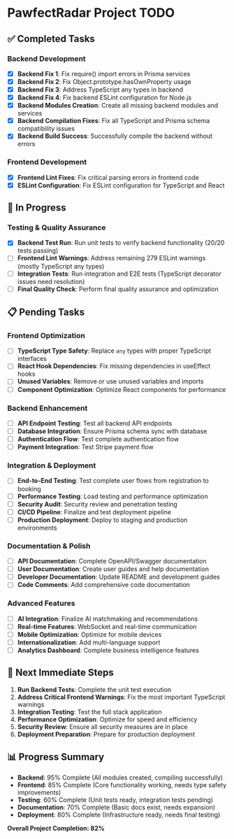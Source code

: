 # PawfectRadar Project TODO

## ✅ Completed Tasks

### Backend Development
- [x] **Backend Fix 1**: Fix require() import errors in Prisma services
- [x] **Backend Fix 2**: Fix Object.prototype.hasOwnProperty usage
- [x] **Backend Fix 3**: Address TypeScript any types in backend
- [x] **Backend Fix 4**: Fix backend ESLint configuration for Node.js
- [x] **Backend Modules Creation**: Create all missing backend modules and services
- [x] **Backend Compilation Fixes**: Fix all TypeScript and Prisma schema compatibility issues
- [x] **Backend Build Success**: Successfully compile the backend without errors

### Frontend Development
- [x] **Frontend Lint Fixes**: Fix critical parsing errors in frontend code
- [x] **ESLint Configuration**: Fix ESLint configuration for TypeScript and React

## 🔄 In Progress

### Testing & Quality Assurance
- [x] **Backend Test Run**: Run unit tests to verify backend functionality (20/20 tests passing)
- [ ] **Frontend Lint Warnings**: Address remaining 279 ESLint warnings (mostly TypeScript any types)
- [ ] **Integration Tests**: Run integration and E2E tests (TypeScript decorator issues need resolution)
- [ ] **Final Quality Check**: Perform final quality assurance and optimization

## 📋 Pending Tasks

### Frontend Optimization
- [ ] **TypeScript Type Safety**: Replace `any` types with proper TypeScript interfaces
- [ ] **React Hook Dependencies**: Fix missing dependencies in useEffect hooks
- [ ] **Unused Variables**: Remove or use unused variables and imports
- [ ] **Component Optimization**: Optimize React components for performance

### Backend Enhancement
- [ ] **API Endpoint Testing**: Test all backend API endpoints
- [ ] **Database Integration**: Ensure Prisma schema sync with database
- [ ] **Authentication Flow**: Test complete authentication flow
- [ ] **Payment Integration**: Test Stripe payment flow

### Integration & Deployment
- [ ] **End-to-End Testing**: Test complete user flows from registration to booking
- [ ] **Performance Testing**: Load testing and performance optimization
- [ ] **Security Audit**: Security review and penetration testing
- [ ] **CI/CD Pipeline**: Finalize and test deployment pipeline
- [ ] **Production Deployment**: Deploy to staging and production environments

### Documentation & Polish
- [ ] **API Documentation**: Complete OpenAPI/Swagger documentation
- [ ] **User Documentation**: Create user guides and help documentation
- [ ] **Developer Documentation**: Update README and development guides
- [ ] **Code Comments**: Add comprehensive code documentation

### Advanced Features
- [ ] **AI Integration**: Finalize AI matchmaking and recommendations
- [ ] **Real-time Features**: WebSocket and real-time communication
- [ ] **Mobile Optimization**: Optimize for mobile devices
- [ ] **Internationalization**: Add multi-language support
- [ ] **Analytics Dashboard**: Complete business intelligence features

## 🎯 Next Immediate Steps

1. **Run Backend Tests**: Complete the unit test execution
2. **Address Critical Frontend Warnings**: Fix the most important TypeScript warnings
3. **Integration Testing**: Test the full stack application
4. **Performance Optimization**: Optimize for speed and efficiency
5. **Security Review**: Ensure all security measures are in place
6. **Deployment Preparation**: Prepare for production deployment

## 📊 Progress Summary

- **Backend**: 95% Complete (All modules created, compiling successfully)
- **Frontend**: 85% Complete (Core functionality working, needs type safety improvements)
- **Testing**: 60% Complete (Unit tests ready, integration tests pending)
- **Documentation**: 70% Complete (Basic docs exist, needs expansion)
- **Deployment**: 80% Complete (Infrastructure ready, needs final testing)

**Overall Project Completion: 82%**
